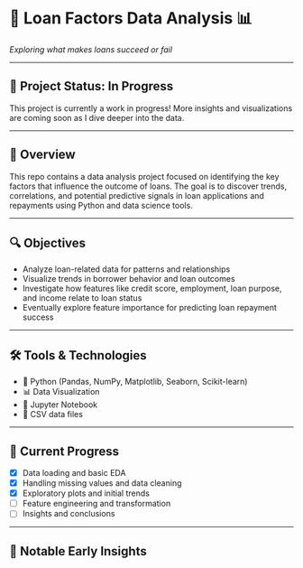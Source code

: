 # 🏦 Loan Factors Data Analysis 📊  
*Exploring what makes loans succeed or fail*

---

## 🚧 Project Status: In Progress
This project is currently a work in progress! More insights and visualizations are coming soon as I dive deeper into the data.

---

## 📁 Overview

This repo contains a data analysis project focused on identifying the key factors that influence the outcome of loans. The goal is to discover trends, correlations, and potential predictive signals in loan applications and repayments using Python and data science tools.

---

## 🔍 Objectives

- Analyze loan-related data for patterns and relationships
- Visualize trends in borrower behavior and loan outcomes
- Investigate how features like credit score, employment, loan purpose, and income relate to loan status
- Eventually explore feature importance for predicting loan repayment success

---

## 🛠️ Tools & Technologies

- 🐍 Python (Pandas, NumPy, Matplotlib, Seaborn, Scikit-learn)
- 📊 Data Visualization
- 📁 Jupyter Notebook
- 💾 CSV data files

---

## 🧠 Current Progress

- [x] Data loading and basic EDA
- [x] Handling missing values and data cleaning
- [x] Exploratory plots and initial trends
- [ ] Feature engineering and transformation
- [ ] Insights and conclusions

---

## 📌 Notable Early Insights



